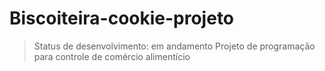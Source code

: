 # Biscoiteira-cookie-projeto
> Status de desenvolvimento: em andamento
Projeto de programação para controle de comércio alimentício
